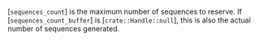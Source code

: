 [`sequences_count`] is the maximum number of sequences to reserve.
If [`sequences_count_buffer`] is [`crate::Handle::null`], this is also the
actual number of sequences generated.
